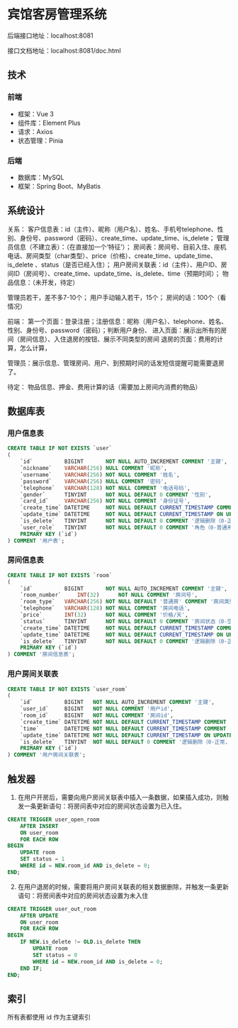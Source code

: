 # 宾馆客房管理系统

后端接口地址：localhost:8081

接口文档地址：localhost:8081/doc.html

## 技术

### 前端

* 框架：Vue 3
* 组件库：Element Plus
* 请求：Axios
* 状态管理：Pinia

### 后端

* 数据库：MySQL
* 框架：Spring Boot、MyBatis

## 系统设计

关系：
客户信息表：id（主件）、昵称（用户名）、姓名、手机号telephone、性别、身份号、password（密码）、create_time、update_time、is_delete；
管理员信息（不建立表）：（在直接加一个‘特征’）；
房间表：房间号、目前入住、座机电话、房间类型（char类型）、price（价格）、create_time、update_time、is_delete
、status（是否已经入住）；
用户房间关联表：id（主件）、用户ID、房间ID（房间号）、create_time、update_time、is_delete、time（预期时间）；
物品信息：（未开发，待定）

管理员若干，差不多7-10个；
用户手动输入若干，15个；
房间的话：100个（看情况）

前端：
第一个页面：登录注册；注册信息：昵称（用户名）、telephone、姓名、性别、身份号、password（密码）；判断用户身份、
进入页面：展示出所有的房间（房间信息）、入住退房的按钮、展示不同类型的房间
退房的页面：费用的计算，怎么计算，

管理员：展示信息、管理房间、用户、到预期时间的话发短信提醒可能需要退房了。

待定：
物品信息、押金、费用计算的话（需要加上房间内消费的物品）

## 数据库表

### 用户信息表

```sql
CREATE TABLE IF NOT EXISTS `user`
(
    `id`          BIGINT       NOT NULL AUTO_INCREMENT COMMENT '主键',
    `nickname`    VARCHAR(256) NULL COMMENT '昵称',
    `username`    VARCHAR(256) NOT NULL COMMENT '姓名',
    `password`    VARCHAR(256) NULL COMMENT '密码',
    `telephone`   VARCHAR(128) NOT NULL COMMENT '电话号码',
    `gender`      TINYINT      NOT NULL DEFAULT 0 COMMENT '性别',
    `card_id`     VARCHAR(256) NOT NULL COMMENT '身份证号',
    `create_time` DATETIME     NOT NULL DEFAULT CURRENT_TIMESTAMP COMMENT '创建时间',
    `update_time` DATETIME     NOT NULL DEFAULT CURRENT_TIMESTAMP ON UPDATE CURRENT_TIMESTAMP COMMENT '更新时间',
    `is_delete`   TINYINT      NOT NULL DEFAULT 0 COMMENT '逻辑删除（0-正常，1-已删除）',
    `user_role`   TINYINT      NOT NULL DEFAULT 0 COMMENT '角色（0-普通用户，1-管理员）',
    PRIMARY KEY (`id`)
) COMMENT '用户表';
```

### 房间信息表

```sql
CREATE TABLE IF NOT EXISTS `room`
(
    `id`          BIGINT       NOT NULL AUTO_INCREMENT COMMENT '主键',
    `room_number`     INT(32)      NOT NULL COMMENT '房间号',
    `room_type`   VARCHAR(256) NOT NULL DEFAULT '普通房' COMMENT '房间类型',
    `telephone`   VARCHAR(128) NOT NULL COMMENT '房间电话',
    `price`       INT(32)      NOT NULL COMMENT '价格/天',
    `status`      TINYINT      NOT NULL DEFAULT 0 COMMENT '房间状态（0-空闲，1-已入住）',
    `create_time` DATETIME     NOT NULL DEFAULT CURRENT_TIMESTAMP COMMENT '创建时间',
    `update_time` DATETIME     NOT NULL DEFAULT CURRENT_TIMESTAMP ON UPDATE CURRENT_TIMESTAMP COMMENT '更新时间',
    `is_delete`   TINYINT      NOT NULL DEFAULT 0 COMMENT '逻辑删除（0-正常，1-已删除）',
    PRIMARY KEY (`id`)
) COMMENT '房间信息表';
```

### 用户房间关联表

```sql
CREATE TABLE IF NOT EXISTS `user_room`
(
    `id`          BIGINT   NOT NULL AUTO_INCREMENT COMMENT '主键',
    `user_id`     BIGINT   NOT NULL COMMENT '用户id',
    `room_id`     BIGINT   NOT NULL COMMENT '房间id',
    `create_time` DATETIME NOT NULL DEFAULT CURRENT_TIMESTAMP COMMENT '创建时间',
    `time`        DATETIME NOT NULL DEFAULT CURRENT_TIMESTAMP COMMENT '入住时长',
    `update_time` DATETIME NOT NULL DEFAULT CURRENT_TIMESTAMP ON UPDATE CURRENT_TIMESTAMP COMMENT '更新时间',
    `is_delete`   TINYINT  NOT NULL DEFAULT 0 COMMENT '逻辑删除（0-正常，1-已删除）',
    PRIMARY KEY (`id`)
) COMMENT '用户房间关联表';
```

## 触发器

1. 在用户开房后，需要向用户房间关联表中插入一条数据，如果插入成功，则触发一条更新语句：将房间表中对应的房间状态设置为已入住。

```SQL
CREATE TRIGGER user_open_room
    AFTER INSERT
    ON user_room
    FOR EACH ROW
BEGIN
    UPDATE room
    SET status = 1
    WHERE id = NEW.room_id AND is_delete = 0;
END;
```

2. 在用户退房的时候，需要将用户房间关联表的相关数据删除，并触发一条更新语句：将房间表中对应的房间状态设置为未入住

```sql
CREATE TRIGGER user_out_room
    AFTER UPDATE
    ON user_room
    FOR EACH ROW
BEGIN
    IF NEW.is_delete != OLD.is_delete THEN
        UPDATE room
        SET status = 0
        WHERE id = NEW.room_id AND is_delete = 0;
    END IF;
END;
```





## 索引

所有表都使用 id 作为主键索引

